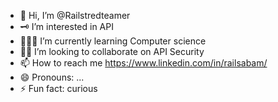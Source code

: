 - 👋 Hi, I’m @Railstredteamer
- 🗝 I’m interested in API
- 🧑🏾‍💻 I’m currently learning Computer science
- 💞🔐 I’m looking to collaborate on API Security 
- 📫 How to reach me https://www.linkedin.com/in/railsabam/
- 😄 Pronouns: ...
- ⚡ Fun fact: curious 

<!---
Railstredteamer/Railstredteamer is a ✨ special ✨ repository because its `README.md` (this file) appears on your GitHub profile.
You can click the Preview link to take a look at your changes.
--->
